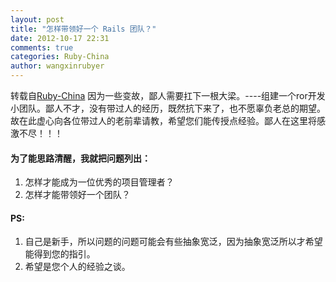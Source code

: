 ```yaml
---
layout: post
title: "怎样带领好一个 Rails 团队？"
date: 2012-10-17 22:31
comments: true
categories: Ruby-China
author: wangxinrubyer
---
```

转载自[Ruby-China](http://ruby-china.org/topics/2198)
因为一些变故，鄙人需要扛下一根大梁。----组建一个ror开发小团队。鄙人不才，没有带过人的经历，既然抗下来了，也不愿辜负老总的期望。故在此虚心向各位带过人的老前辈请教，希望您们能传授点经验。鄙人在这里将感激不尽！！！

#### 为了能思路清醒，我就把问题列出：

1.  怎样才能成为一位优秀的项目管理者？
2.  怎样才能带领好一个团队？

#### PS:

1.  自己是新手，所以问题的问题可能会有些抽象宽泛，因为抽象宽泛所以才希望能得到您的指引。
2.  希望是您个人的经验之谈。
